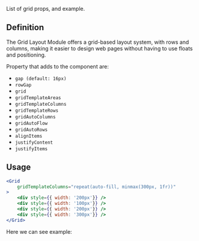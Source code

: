 List of grid props, and example.

## 	Definition

The Grid Layout Module offers a grid-based layout system, with rows and columns, making it easier to design web pages without having to use floats and positioning.

Property that adds to the component are:

- `gap (default: 16px)` 
- `rowGap`
- `grid`
- `gridTemplateAreas`
- `gridTemplateColumns`
- `gridTemplateRows`
- `gridAutoColumns`
- `gridAutoFlow`
- `gridAutoRows`
- `alignItems`
- `justifyContent`
- `justifyItems`

## Usage 

```jsx
<Grid
	gridTemplateColumns="repeat(auto-fill, minmax(300px, 1fr))"
>
	<div style={{ width: '200px'}} />
	<div style={{ width: '100px'}} />
	<div style={{ width: '200px'}} />
	<div style={{ width: '300px'}} />
</Grid>
```

Here we can see example:
